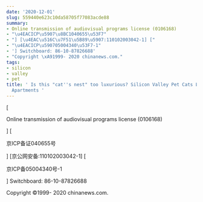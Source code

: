 ```yaml
---
date: '2020-12-01'
slug: 559440e623c10da58705f77083acde88
summary:
- Online transmission of audiovisual programs license (0106168)
- "\u4EACICP\u5907\u8BC1040655\u53F7"
- "] [\u4EAC\u516C\u7F51\u5B89\u5907:110102003042-1] ["
- "\u4EACICP\u590705004340\u53F7-1"
- '] Switchboard: 86-10-87826688'
- "Copyright \xA91999- 2020 chinanews.com."
tags:
- silicon
- valley
- pet
title: ' Is this "cat''s nest" too luxurious? Silicon Valley Pet Cats Live in $1,500
  Apartments '
---
```


 [

Online transmission of audiovisual programs license (0106168)

] [

京ICP备证040655号

] [京公网安备:110102003042-1] [

京ICP备05004340号-1

] Switchboard: 86-10-87826688

Copyright ©1999- 2020 chinanews.com.

 
        